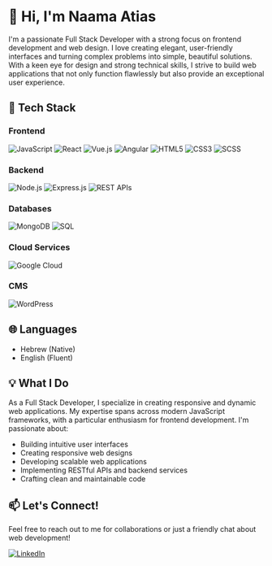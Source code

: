 # 👋 Hi, I'm Naama Atias

I'm a passionate Full Stack Developer with a strong focus on frontend development and web design. I love creating elegant, user-friendly interfaces and turning complex problems into simple, beautiful solutions. With a keen eye for design and strong technical skills, I strive to build web applications that not only function flawlessly but also provide an exceptional user experience.

## 🚀 Tech Stack

### Frontend
![JavaScript](https://img.shields.io/badge/-JavaScript-F7DF1E?style=flat-square&logo=javascript&logoColor=black)
![React](https://img.shields.io/badge/-React-61DAFB?style=flat-square&logo=react&logoColor=black)
![Vue.js](https://img.shields.io/badge/-Vue.js-4FC08D?style=flat-square&logo=vue.js&logoColor=white)
![Angular](https://img.shields.io/badge/-Angular-DD0031?style=flat-square&logo=angular&logoColor=white)
![HTML5](https://img.shields.io/badge/-HTML5-E34F26?style=flat-square&logo=html5&logoColor=white)
![CSS3](https://img.shields.io/badge/-CSS3-1572B6?style=flat-square&logo=css3&logoColor=white)
![SCSS](https://img.shields.io/badge/-SCSS-CC6699?style=flat-square&logo=sass&logoColor=white)

### Backend
![Node.js](https://img.shields.io/badge/-Node.js-339933?style=flat-square&logo=node.js&logoColor=white)
![Express.js](https://img.shields.io/badge/-Express.js-000000?style=flat-square&logo=express&logoColor=white)
![REST APIs](https://img.shields.io/badge/-REST%20APIs-FF6C37?style=flat-square&logo=postman&logoColor=white)

### Databases
![MongoDB](https://img.shields.io/badge/-MongoDB-47A248?style=flat-square&logo=mongodb&logoColor=white)
![SQL](https://img.shields.io/badge/-SQL-4479A1?style=flat-square&logo=mysql&logoColor=white)

### Cloud Services
![Google Cloud](https://img.shields.io/badge/-Google%20Cloud-4285F4?style=flat-square&logo=google-cloud&logoColor=white)

### CMS
![WordPress](https://img.shields.io/badge/-WordPress-21759B?style=flat-square&logo=wordpress&logoColor=white)

## 🌐 Languages

- Hebrew (Native)
- English (Fluent)

## 💡 What I Do

As a Full Stack Developer, I specialize in creating responsive and dynamic web applications. My expertise spans across modern JavaScript frameworks, with a particular enthusiasm for frontend development. I'm passionate about:

- Building intuitive user interfaces
- Creating responsive web designs
- Developing scalable web applications
- Implementing RESTful APIs and backend services
- Crafting clean and maintainable code

## 📫 Let's Connect!

Feel free to reach out to me for collaborations or just a friendly chat about web development!

[![LinkedIn](https://img.shields.io/badge/-LinkedIn-0077B5?style=flat-square&logo=linkedin&logoColor=white)](https://www.linkedin.com/in/naama-atias-50707b210/)
